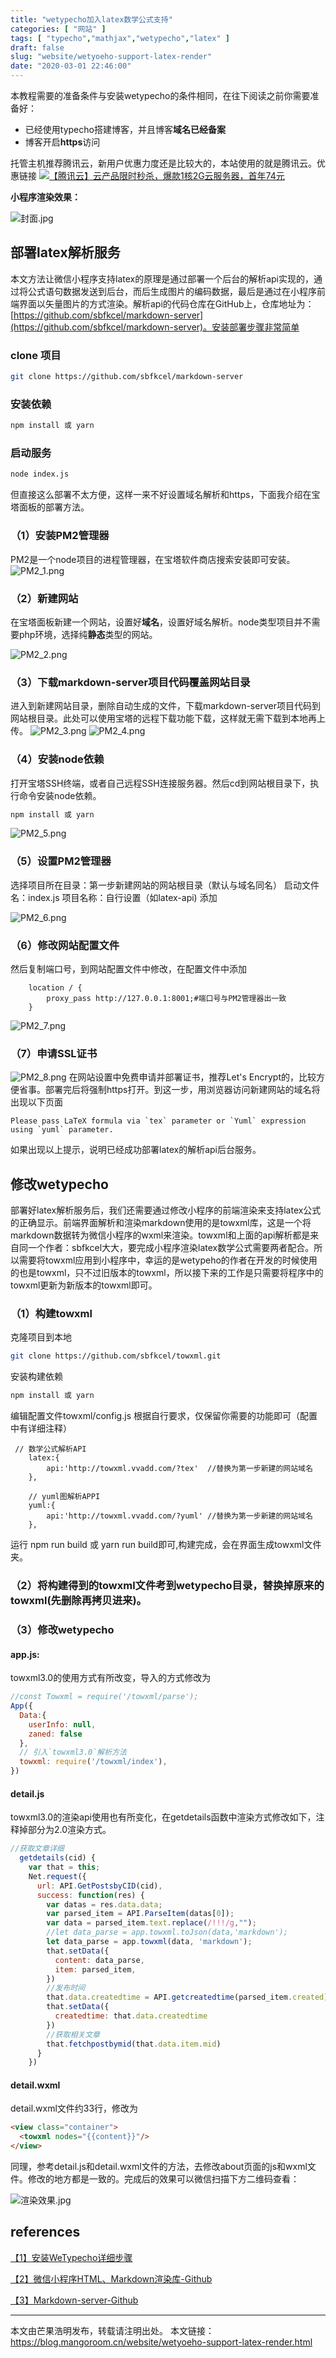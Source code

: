 ```yaml
---
title: "wetypecho加入latex数学公式支持"
categories: [ "网站" ]
tags: [ "typecho","mathjax","wetypecho","latex" ]
draft: false
slug: "website/wetyoeho-support-latex-render"
date: "2020-03-01 22:46:00"
---
```


本教程需要的准备条件与安装wetypecho的条件相同，在往下阅读之前你需要准备好：

- 已经使用typecho搭建博客，并且博客**域名已经备案**
- 博客开启**https**访问

托管主机推荐腾讯云，新用户优惠力度还是比较大的，本站使用的就是腾讯云。优惠链接
[![【腾讯云】云产品限时秒杀，爆款1核2G云服务器，首年74元](https://mangoroom.cn/usr/uploads/2021/09/2788699968.jpg)](https://mangoroom.cn/go/tencentcloud1/)

**小程序渲染效果：**

![封面.jpg][1]

## 部署latex解析服务

本文方法让微信小程序支持latex的原理是通过部署一个后台的解析api实现的，通过将公式语句数据发送到后台，而后生成图片的编码数据，最后是通过在小程序前端界面以矢量图片的方式渲染。解析api的代码仓库在GitHub上，仓库地址为：[https://github.com/sbfkcel/markdown-server](https://github.com/sbfkcel/markdown-server)。安装部署步骤非常简单

### clone 项目

```bash
git clone https://github.com/sbfkcel/markdown-server
```
### 安装依赖

```bash
npm install 或 yarn
```
### 启动服务

```bash
node index.js
```

但直接这么部署不太方便，这样一来不好设置域名解析和https，下面我介绍在宝塔面板的部署方法。

### （1）安装PM2管理器

PM2是一个node项目的进程管理器，在宝塔软件商店搜索安装即可安装。
![PM2_1.png][2]

### （2）新建网站

在宝塔面板新建一个网站，设置好**域名**，设置好域名解析。node类型项目并不需要php环境，选择纯**静态**类型的网站。

![PM2_2.png][3]

### （3）下载markdown-server项目代码覆盖网站目录

进入到新建网站目录，删除自动生成的文件，下载markdown-server项目代码到网站根目录。此处可以使用宝塔的远程下载功能下载，这样就无需下载到本地再上传。
![PM2_3.png][4]
![PM2_4.png][5]

### （4）安装node依赖

打开宝塔SSH终端，或者自己远程SSH连接服务器。然后cd到网站根目录下，执行命令安装node依赖。

```bash
npm install 或 yarn
```

![PM2_5.png][6]
### （5）设置PM2管理器

  选择项目所在目录：第一步新建网站的网站根目录（默认与域名同名）
  启动文件名：index.js
  项目名称：自行设置（如latex-api)
  添加

![PM2_6.png][7]
### （6）修改网站配置文件
然后复制端口号，到网站配置文件中修改，在配置文件中添加

```nginx
    location / {
		proxy_pass http://127.0.0.1:8001;#端口号与PM2管理器出一致
 	}
```
![PM2_7.png][8]

### （7）申请SSL证书

![PM2_8.png][9]
在网站设置中免费申请并部署证书，推荐Let's Encrypt的，比较方便省事。部署完后将强制https打开。到这一步，用浏览器访问新建网站的域名将出现以下页面

```
Please pass LaTeX formula via `tex` parameter or `Yuml` expression using `yuml` parameter.
```

如果出现以上提示，说明已经成功部署latex的解析api后台服务。

## 修改wetypecho

部署好latex解析服务后，我们还需要通过修改小程序的前端渲染来支持latex公式的正确显示。前端界面解析和渲染markdown使用的是towxml库，这是一个将markdown数据转为微信小程序的wxml来渲染。towxml和上面的api解析都是来自同一个作者：sbfkcel大大，要完成小程序渲染latex数学公式需要两者配合。所以需要将towxml应用到小程序中，幸运的是wetypeho的作者在开发的时候使用的也是towxml，只不过旧版本的towxml，所以接下来的工作是只需要将程序中的towxml更新为新版本的towxml即可。

### （1）构建towxml

克隆项目到本地

```bash
git clone https://github.com/sbfkcel/towxml.git
```

安装构建依赖

```bash
npm install 或 yarn
```

编辑配置文件towxml/config.js
根据自行要求，仅保留你需要的功能即可（配置中有详细注释）
```nginx
 // 数学公式解析API
    latex:{
        api:'http://towxml.vvadd.com/?tex'  //替换为第一步新建的网站域名
    },

    // yuml图解析APPI
    yuml:{
        api:'http://towxml.vvadd.com/?yuml' //替换为第一步新建的网站域名
    },
```

运行 npm run build 或 yarn run build即可,构建完成，会在界面生成towxml文件夹。

### （2）将构建得到的towxml文件考到wetypecho目录，替换掉原来的towxml(先删除再拷贝进来)。

### （3）修改wetypecho

####  app.js:

towxml3.0的使用方式有所改变，导入的方式修改为

```js
//const Towxml = require('/towxml/parse');
App({
  Data:{
    userInfo: null,
    zaned: false
  },
  // 引入`towxml3.0`解析方法
  towxml: require('/towxml/index'),
})
```

#### detail.js

towxml3.0的渲染api使用也有所变化，在getdetails函数中渲染方式修改如下，注释掉部分为2.0渲染方式。

```js
//获取文章详细
  getdetails(cid) {
    var that = this;
    Net.request({
      url: API.GetPostsbyCID(cid),
      success: function(res) {
        var datas = res.data.data;
        var parsed_item = API.ParseItem(datas[0]);
        var data = parsed_item.text.replace(/!!!/g,"");
        //let data_parse = app.towxml.toJson(data,'markdown');
        let data_parse = app.towxml(data, 'markdown');
        that.setData({
          content: data_parse,
          item: parsed_item,
        })
        //发布时间
        that.data.createdtime = API.getcreatedtime(parsed_item.created);
        that.setData({
          createdtime: that.data.createdtime
        })
        //获取相关文章
        that.fetchpostbymid(that.data.item.mid)
      }
    })
```

#### detail.wxml

detail.wxml文件约33行，修改为

```html
<view class="container">
  <towxml nodes="{{content}}"/>
</view>
```

同理，参考detail.js和detail.wxml文件的方法，去修改about页面的js和wxml文件。修改的地方都是一致的。完成后的效果可以微信扫描下方二维码查看：

![渲染效果.jpg][10]


## references

[【1】安装WeTypecho详细步骤](https://2012.pro/index.php/20180811/cid=77.html)

[【2】微信小程序HTML、Markdown渲染库-Github](https://github.com/sbfkcel/towxml)

[【3】Markdown-server-Github](https://github.com/sbfkcel/markdown-server)

---

本文由芒果浩明发布，转载请注明出处。
本文链接：https://blog.mangoroom.cn/website/wetyoeho-support-latex-render.html


  [1]: https://mangoroom.cn/usr/uploads/2020/03/1962872533.jpg
  [2]: https://mangoroom.cn/usr/uploads/2020/03/1877059212.png
  [3]: https://mangoroom.cn/usr/uploads/2020/03/2817598091.png
  [4]: https://mangoroom.cn/usr/uploads/2020/03/2654685755.png
  [5]: https://mangoroom.cn/usr/uploads/2020/03/3444256110.png
  [6]: https://mangoroom.cn/usr/uploads/2020/03/846572844.png
  [7]: https://mangoroom.cn/usr/uploads/2020/03/4005287692.png
  [8]: https://mangoroom.cn/usr/uploads/2020/03/2612417864.png
  [9]: https://mangoroom.cn/usr/uploads/2020/03/2479604120.png
  [10]: https://mangoroom.cn/usr/uploads/2020/03/1398693449.jpg